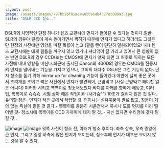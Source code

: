 ```yaml
---
layout: post
image: /assets/images/727bb2bf85aeee8bb96eb4577eb80993.jpg
title: "DSLR CCD 청소.."
---
```


DSLR의 치명적인 단점 하나가 렌즈 교환시에 먼지가 들어갈 수 있다는 것이다.일반 SLR의 경우야 필름이 계속 돌아가면서 찍히기 때문에 먼지가 있다고 하더라도 그것은 단 한장의 사진에만 영향을 미칠 확률이 높고 (필름 캔이 단단히 밀봉되어있으니까) 렌즈 교환시에는 대개 필름을 끼우지 않고 있거나 셔터막이 잘 가리고 있어서 큰 영향이 없는 반면 DSLR의 경우 CCD(또는 CMOS)에 먼지가 앉게 되면 그 이후로 찍히는 모든 사진에 내내 영향을 미친다.최근에 출시된 Canon의 400D의 경우는 CMOS를 진동시켜 먼지를 떨어내는 기능을 가지고 있으나, 그외의 대다수 DSLR은 그런 기능이 없다. 단지 청소를 돕기 위해 mirror up for cleaning 기능이 들어있다.이번에 날씨 좋은 곳에서 조리개를 조이고 찍은 사진에서 먼지가 발견되어, 큰맘먹고 (사실 큰맘먹고 해야할 일은 아니다) 미러업 시키고 뽁뽁이로 청소해보았다.바디를 아래를 향하게 해놓고, 미러 업, 뽁뽁이로 슉슉슉..시험 삼아 해본 작업이라 (새가슴^^) 10초가 걸리지 않은 것 같다..유의할 점은- 먼지가 적은 곳에서 작업할 것: 먼지나는 섬유제품이 별로 없고, 창문이 거의 없는 욕실이 좋을 것 같다.- 뽁뽁이를 충분히 시운전해서 혹시나 모를 먼지를 미리 떨어낼 것- 청소시에 뽁뽁이를 CCD 가까이에 대지 말 것..- 자신 없다면 수리점에 갖다 맡길 것..

![image](/assets/images/727bb2bf85aeee8bb96eb4577eb80993.jpg)
![image](/assets/images/6d75d79e69c04fd2ac8ef336acaee205.jpg)
윗쪽 사진이 청소 전, 아래가 청소 후이다. 좌측 상측, 우측 중앙에 큰 먼지, 그리고 중앙 하측에 많은 먼지가 보이는데, 청소후에 먼지가 대부분 보이지 않는 것을 알 수 있다.

